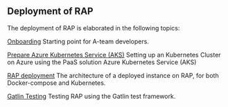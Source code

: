 ## Deployment of RAP

The deployment of RAP is elaborated in the following topics:

[Onboarding](onboarding.md)
Starting point for A-team developers.

[Prepare Azure Kubernetes Service (AKS)](deployment-kubernetes.md)
Setting up an Kubernetes Cluster on Azure using the PaaS solution Azure Kubernetes Service (AKS)

[RAP deployment](rap-deployment.md)
The architecture of a deployed instance on RAP, for both Docker-compose and Kubernetes.

[Gatlin Testing](tests.md)
Testing RAP using the Gatlin test framework.
